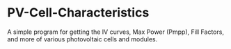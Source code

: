 # PV-Cell-Characteristics
A simple program for getting the IV curves, Max Power (Pmpp), Fill Factors, and more of various photovoltaic cells and modules.
